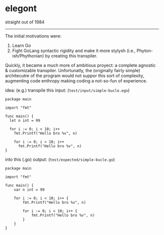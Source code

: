 # elegont 

straight out of 1984 

----

The initial motivations were:

1. Learn Go
2. Fight GoLang syntactic rigidity and make it more stylysh (i.e., Phyton-ish/Phythonian) by creating this transpiler.

Quickly, it became a much more of ambitious proyect: a complete agnostic & customizable transpiler. Unfortunatly, the (originally fairly simple) architecutre of the program would not suppor this sort of complexity, augmenting code enthropy making coding a not-so-fun of experience.

idea: (e.g.)
transpile this input: (`test/input/simple-bucle.ego`)
```
package main

import "fmt"

func main() {
  let n int = 99
  
  for i := 0; i < 10; i++
    fmt.Printf("Hello bro %v", n)
    
    for i := 0; i < 10; i++
      fmt.Printf("Hello bro %v", n)
}
```

into this (.go) output: (`test/expected/simple-bucle.go`)
```
package main

import "fmt"

func main() {
	var n int = 99

	for i := 0; i < 10; i++ {
		fmt.Printf("Hello bro %v", n)

		for i := 0; i < 10; i++ {
			fmt.Printf("Hello bro %v", n)
		}
	}
}
```
